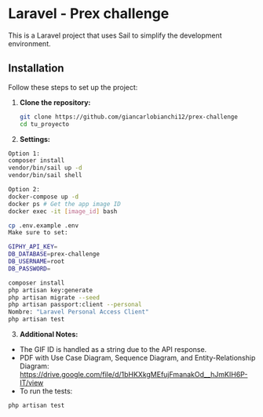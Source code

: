 # Laravel - Prex challenge
This is a Laravel project that uses Sail to simplify the development environment.


## Installation

Follow these steps to set up the project:

1. **Clone the repository:**

   ```bash
   git clone https://github.com/giancarlobianchi12/prex-challenge
   cd tu_proyecto

2. **Settings:**

  ```bash
  Option 1:
  composer install
  vendor/bin/sail up -d
  vendor/bin/sail shell

  Option 2:
  docker-compose up -d
  docker ps # Get the app image ID
  docker exec -it [image_id] bash

  cp .env.example .env
  Make sure to set:

  GIPHY_API_KEY=
  DB_DATABASE=prex-challenge
  DB_USERNAME=root
  DB_PASSWORD=

  composer install
  php artisan key:generate
  php artisan migrate --seed
  php artisan passport:client --personal
  Nombre: "Laravel Personal Access Client"
  php artisan test
  ```
3. **Additional Notes:**

- The GIF ID is handled as a string due to the API response.
- PDF with Use Case Diagram, Sequence Diagram, and Entity-Relationship Diagram: https://drive.google.com/file/d/1bHKXkgMEfujFmanakOd__hJmKIH6P-IT/view
- To run the tests:
```
php artisan test
